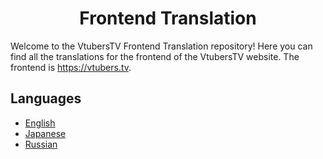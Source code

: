 <h1 align="center" id="title">Frontend Translation</h1>

Welcome to the VtubersTV Frontend Translation repository! Here you can find all the translations for the frontend of the VtubersTV website. The frontend is https://vtubers.tv.

## Languages

- [English](./en-us.json)
- [Japanese](./ja-jp.json)
- [Russian](./ru-ru.json)